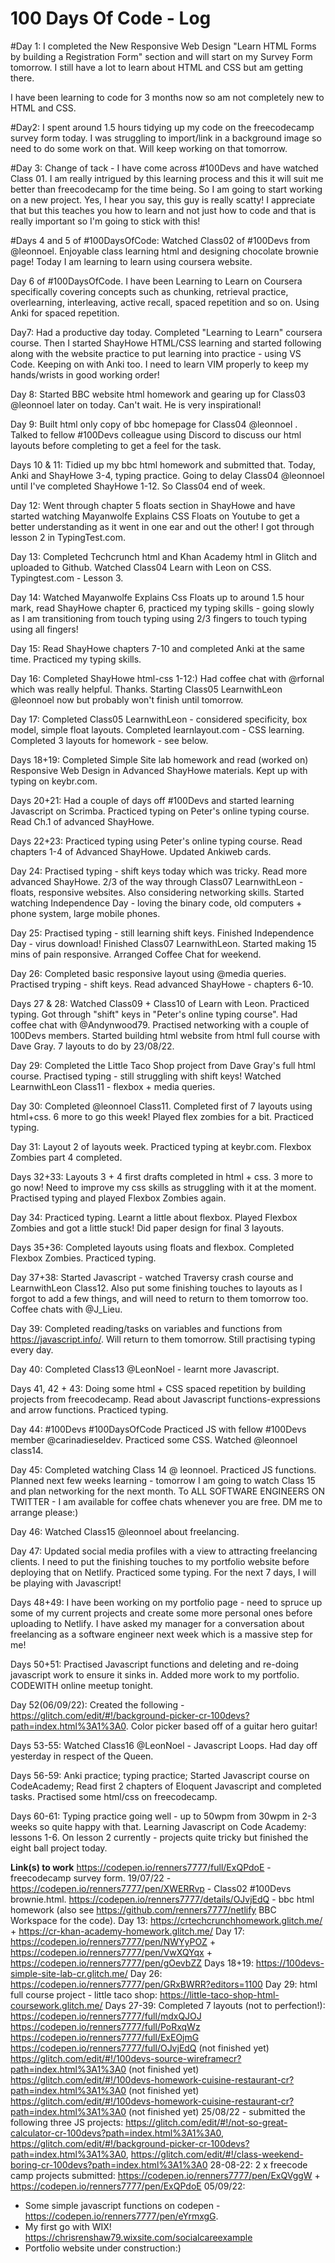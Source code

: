 # 100 Days Of Code - Log

#Day 1: I completed the New Responsive Web Design "Learn HTML Forms by building a Registration Form" section and will start on my Survey Form tomorrow.
I still have a lot to learn about HTML and CSS but am getting there.

I have been learning to code for 3 months now so am not completely new to HTML and CSS.

#Day2: I spent around 1.5 hours tidying up my code on the freecodecamp survey form today. I was struggling to import/link in a background image so need to do some work on that. Will keep working on that tomorrow.

#Day 3: Change of tack - I have come across #100Devs and have watched Class 01. I am really intrigued by this learning process and this it will suit me better than freecodecamp for the time being. So I am going to start working on a new project. Yes, I hear you say, this guy is really scatty! I appreciate that but this teaches you how to learn and not just how to code and that is really important so I'm going to stick with this!

#Days 4 and 5 of #100DaysOfCode:
Watched Class02 of #100Devs from 
@leonnoel. Enjoyable class learning html and designing chocolate brownie page! Today I am learning to learn using coursera website.

Day 6 of #100DaysOfCode. 
I have been Learning to Learn on Coursera specifically covering concepts such as chunking, retrieval practice, overlearning, interleaving, active recall, spaced repetition and so on. Using Anki for spaced repetition.

Day7: Had a productive day today. Completed "Learning to Learn" coursera course. Then I started ShayHowe HTML/CSS learning and started following along with the website practice to put learning into practice - using VS Code. Keeping on with Anki too. I need to learn VIM properly to keep my hands/wrists in good working order!

Day 8: Started BBC website html homework and gearing up for Class03 
@leonnoel
 later on today. Can't wait.  He is very inspirational!

Day 9: Built html only copy of bbc homepage for Class04 
@leonnoel
. Talked to fellow #100Devs colleague using Discord to discuss our html layouts before completing to get a feel for the task.

Days 10 & 11: Tidied up my bbc html homework and submitted that. Today,  Anki and ShayHowe 3-4, typing practice. Going to delay Class04 
@leonnoel
 until I've completed ShayHowe 1-12. So Class04 end of week.
 
 Day 12: Went through chapter 5 floats section in ShayHowe and have started watching Mayanwolfe Explains CSS Floats on Youtube to get a better understanding as it went in one ear and out the other! I got through lesson 2 in TypingTest.com. 
 
 Day 13: Completed Techcrunch html and Khan Academy html in Glitch and uploaded to Github. Watched Class04 Learn with Leon on CSS. Typingtest.com - Lesson 3.
 
 Day 14: Watched Mayanwolfe Explains Css Floats up to around 1.5 hour mark, read ShayHowe chapter 6, practiced my typing skills - going slowly as I am transitioning from touch typing using 2/3 fingers to touch typing using all fingers!
 
 Day 15: Read ShayHowe chapters 7-10 and completed Anki at the same time. Practiced my typing skills. 
 
 Day 16: Completed ShayHowe html-css 1-12:) Had coffee chat with @rfornal which was really helpful. Thanks. 
Starting Class05 LearnwithLeon @leonnoel now but probably won't finish until tomorrow. 

Day 17: Completed Class05 LearnwithLeon - considered specificity, box model, simple float layouts. Completed learnlayout.com - CSS learning. Completed 3 layouts for homework - see below. 

Days 18+19: Completed Simple Site lab homework and read (worked on) Responsive Web Design in Advanced ShayHowe materials. Kept up with typing on keybr.com.

Days 20+21: Had a couple of days off #100Devs and started learning Javascript on Scrimba. Practiced typing on Peter's online typing course. Read Ch.1 of advanced ShayHowe.

Days 22+23: Practiced typing using Peter's online typing course. Read chapters 1-4 of Advanced ShayHowe. Updated Ankiweb cards.

Day 24: Practised typing - shift keys today which was tricky. Read more advanced ShayHowe. 2/3 of the way through Class07 LearnwithLeon - floats, responsive websites. Also considering networking skills. Started watching Independence Day - loving the binary code, old computers + phone system, large mobile phones.

Day 25: Practised typing - still learning shift keys. Finished Independence Day - virus download! Finished Class07 LearnwithLeon. Started making 15 mins of pain responsive. Arranged Coffee Chat for weekend. 

Day 26: Completed basic responsive layout using @media queries. Practised tryping - shift keys. Read advanced ShayHowe - chapters 6-10.

Days 27 & 28: Watched Class09 + Class10 of Learn with Leon. Practiced typing. Got through "shift" keys in "Peter's online typing course". Had coffee chat with @Andynwood79. Practised networking with a couple of 100Devs members. Started building html website from html full course with Dave Gray. 7 layouts to do by 23/08/22.

Day 29: Completed the Little Taco Shop project from Dave Gray's full html course. Practised typing - still struggling with shift keys! Watched LearnwithLeon Class11 - flexbox + media queries.

Day 30: Completed @leonnoel Class11. Completed first of 7 layouts using html+css. 6 more to go this week! Played flex zombies for a bit. Practiced typing. 

Day 31: Layout 2 of layouts week. Practiced typing at keybr.com. Flexbox Zombies part 4 completed.

Days 32+33: Layouts 3 + 4 first drafts completed in html + css. 3 more to go now! Need to improve my css skills as struggling with it at the moment. Practised typing and played Flexbox Zombies again.

Day 34: Practiced typing. Learnt a little about flexbox. Played Flexbox Zombies and got a little stuck! Did paper design for final 3 layouts. 

Days 35+36: Completed layouts using floats and flexbox. Completed Flexbox Zombies. Practiced typing.

Day 37+38: Started Javascript - watched Traversy crash course and LearnwithLeon Class12. Also put some finishing touches to layouts as I forgot to add a few things, and will need to return to them tomorrow too. Coffee chats with @J_Lieu.

Day 39: Completed reading/tasks on variables and functions from https://javascript.info/. Will return to them tomorrow. Still practising typing every day.

Day 40: Completed Class13 @LeonNoel - learnt more Javascript.

Days 41, 42 + 43: Doing some html + CSS spaced repetition by building projects from freecodecamp. Read about Javascript functions-expressions and arrow functions. Practiced typing.

Day 44: #100Devs #100DaysOfCode 
Practiced JS with fellow #100Devs member @carinadieseldev. Practiced some CSS. Watched @leonnoel class14.

Day 45: Completed watching Class 14 @ leonnoel. Practiced JS functions. Planned next few weeks learning - tomorrow I am going to watch Class 15 and plan networking for the next month. To ALL SOFTWARE ENGINEERS ON TWITTER - I am available for coffee chats whenever you are free. DM me to arrange please:)

Day 46: Watched Class15 @leonnoel about freelancing. 

Day 47: Updated social media profiles with a view to attracting freelancing clients. I need to put the finishing touches to my portfolio website before deploying that on Netlify. Practiced some typing. For the next 7 days, I will be playing with Javascript!

Days 48+49: I have been working on my portfolio page - need to spruce up some of my current projects and create some more personal ones before uploading to Netlify. I have asked my manager for a conversation about freelancing as a software engineer next week which is a massive step for me! 

Days 50+51: Practised Javascript functions and deleting and re-doing javascript work to ensure it sinks in. Added more work to my portfolio. CODEWITH online meetup tonight.

Day 52(06/09/22): Created the following - https://glitch.com/edit/#!/background-picker-cr-100devs?path=index.html%3A1%3A0. Color picker based off of a guitar hero guitar!

Days 53-55: Watched Class16 @LeonNoel - Javascript Loops. Had day off yesterday in respect of the Queen.

Days 56-59: Anki practice; typing practice; Started Javascript course on CodeAcademy; Read first 2 chapters of Eloquent Javascript and completed tasks. Practised some html/css on freecodecamp.

Days 60-61: Typing practice going well - up to 50wpm from 30wpm in 2-3 weeks so quite happy with that. Learning Javascript on Code Academy: lessons 1-6. On lesson 2 currently - projects quite tricky but finished the eight ball project today. 



**Link(s) to work** 
https://codepen.io/renners7777/full/ExQPdoE - freecodecamp survey form.
19/07/22 - https://codepen.io/renners7777/pen/XWERRvp - Class02 #100Devs brownie.html.
https://codepen.io/renners7777/details/OJvjEdQ - bbc html homework (also see https://github.com/renners7777/netlify BBC Workspace for the code).
Day 13: https://crtechcrunchhomework.glitch.me/ + https://cr-khan-academy-homework.glitch.me/
Day 17: https://codepen.io/renners7777/pen/NWYyPOZ + https://codepen.io/renners7777/pen/VwXQYqx + https://codepen.io/renners7777/pen/gOevbZZ
Days 18+19: https://100devs-simple-site-lab-cr.glitch.me/
Day 26: https://codepen.io/renners7777/pen/GRxBWRR?editors=1100
Day 29: html full course project - little taco shop: https://little-taco-shop-html-coursework.glitch.me/
Days 27-39: Completed 7 layouts (not to perfection!):
https://codepen.io/renners7777/full/mdxQJOJ
https://codepen.io/renners7777/full/PoRxqWz
https://codepen.io/renners7777/full/ExEOjmG
https://codepen.io/renners7777/full/OJvjEdQ (not finished yet)
https://glitch.com/edit/#!/100devs-source-wireframecr?path=index.html%3A1%3A0 (not finished yet)
https://glitch.com/edit/#!/100devs-homework-cuisine-restaurant-cr?path=index.html%3A1%3A0 (not finished yet)
https://glitch.com/edit/#!/100devs-homework-cuisine-restaurant-cr?path=index.html%3A1%3A0 (not finished yet)
25/08/22 - submitted the following three JS projects: https://glitch.com/edit/#!/not-so-great-calculator-cr-100devs?path=index.html%3A1%3A0, https://glitch.com/edit/#!/background-picker-cr-100devs?path=index.html%3A1%3A0, https://glitch.com/edit/#!/class-weekend-boring-cr-100devs?path=index.html%3A1%3A0
28-08-22: 2 x freecode camp projects submitted: https://codepen.io/renners7777/pen/ExQVggW + https://codepen.io/renners7777/pen/ExQPdoE
05/09/22: 
- Some simple javascript functions on codepen - https://codepen.io/renners7777/pen/eYrmxgG.
- My first go with WIX! https://chrisrenshaw79.wixsite.com/socialcareexample
- Portfolio website under construction:)
